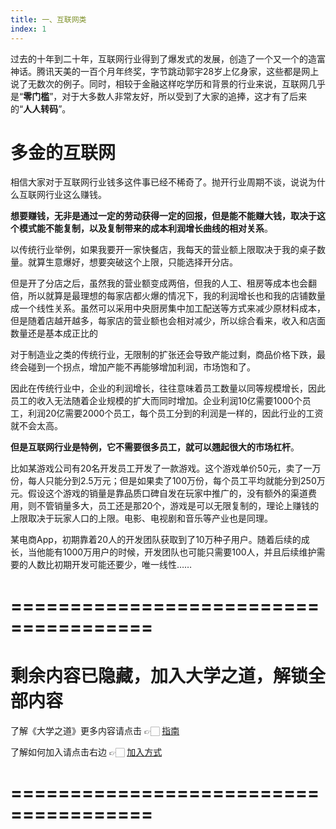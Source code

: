 ```yaml
---
title: 一、互联网类
index: 1
---
```


过去的十年到二十年，互联网行业得到了爆发式的发展，创造了一个又一个的造富神话。腾讯天美的一百个月年终奖，字节跳动郭宇28岁上亿身家，这些都是网上说了无数次的例子。同时，相较于金融这样吃学历和背景的行业来说，互联网几乎是“**零门槛**”，对于大多数人非常友好，所以受到了大家的追捧，这才有了后来的“**人人转码**”。

# 多金的互联网

相信大家对于互联网行业钱多这件事已经不稀奇了。抛开行业周期不谈，说说为什么互联网行业这么赚钱。

**想要赚钱，无非是通过一定的劳动获得一定的回报，但是能不能赚大钱，取决于这个模式能不能复制，以及复制带来的成本利润增长曲线的相对关系**。

以传统行业举例，如果我要开一家快餐店，我每天的营业额上限取决于我的桌子数量。就算生意爆好，想要突破这个上限，只能选择开分店。

但是开了分店之后，虽然我的营业额变成两倍，但我的人工、租房等成本也会翻倍，所以就算是最理想的每家店都火爆的情况下，我的利润增长也和我的店铺数量成一个线性关系。虽然可以采用中央厨房集中加工配送等方式来减少原材料成本，但是随着店越开越多，每家店的营业额也会相对减少，所以综合看来，收入和店面数量还是基本成正比的

对于制造业之类的传统行业，无限制的扩张还会导致产能过剩，商品价格下跌，最终会碰到一个拐点，增加产能不再能够增加利润，市场饱和了。

因此在传统行业中，企业的利润增长，往往意味着员工数量以同等规模增长，因此员工的收入无法随着企业规模的扩大而同时增加。企业利润10亿需要1000个员工，利润20亿需要2000个员工，每个员工分到的利润是一样的，因此行业的工资就不会太高。

**但是互联网行业是特例，它不需要很多员工，就可以翘起很大的市场杠杆**。

比如某游戏公司有20名开发员工开发了一款游戏。这个游戏单价50元，卖了一万份，每人只能分到2.5万元；但是如果卖了100万份，每个员工平均就能分到250万元。假设这个游戏的销量是靠品质口碑自发在玩家中推广的，没有额外的渠道费用，则不管销量多大，员工还是那20个，游戏是可以无限复制的，理论上赚钱的上限取决于玩家人口的上限。电影、电视剧和音乐等产业也是同理。

某电商App，初期靠着20人的开发团队获取到了10万种子用户。随着后续的成长，当他能有1000万用户的时候，开发团队也可能只需要100人，并且后续维护需要的人数比初期开发可能还要少，唯一线性……

# ======================================

# 剩余内容已隐藏，加入大学之道，解锁全部内容

了解《大学之道》更多内容请点击 👉🏻 [指南](/pay/daxuezhidao)

了解如何加入请点击右边 👉🏻 [加入方式](/pay/jiaru)

# ======================================